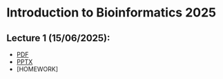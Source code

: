 # Introduction to Bioinformatics 2025

## Lecture 1 (15/06/2025):
- [PDF](https://github.com/luuloi/Introduction_to_Bioinformatics_2025/blob/main/lecture_1/BI_L1_Introduction_1%20slide.pdf)
- [PPTX](https://github.com/luuloi/Introduction_to_Bioinformatics_2025/blob/main/lecture_1/Lecture_overview_2025June15.pptx)
- [HOMEWORK]
